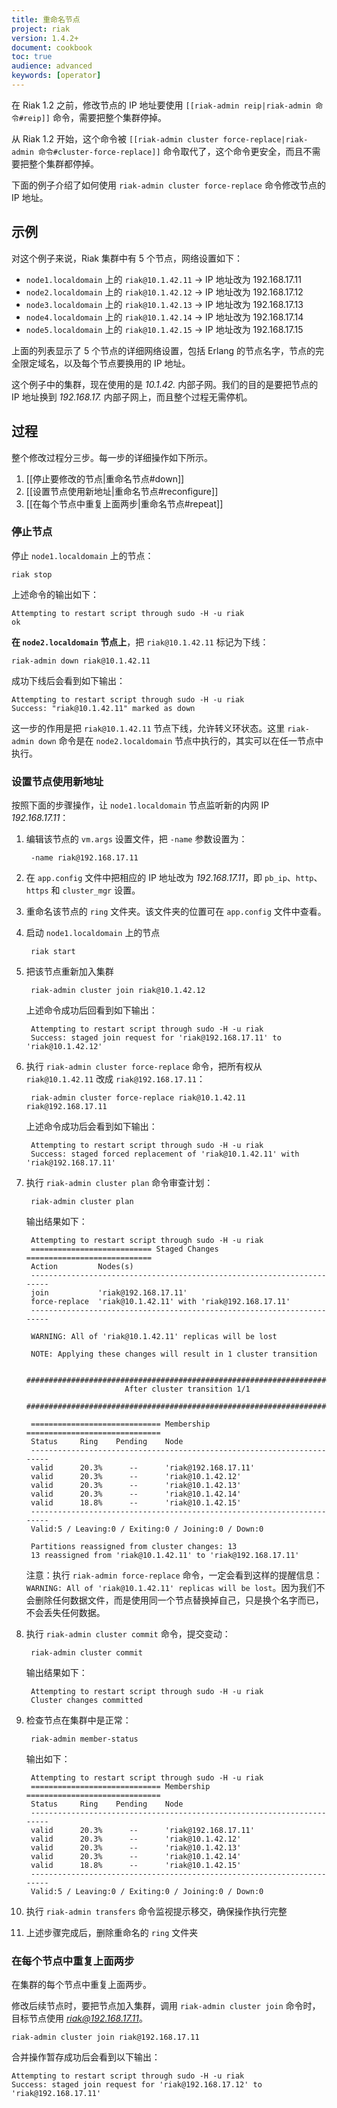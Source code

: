 ```yaml
---
title: 重命名节点
project: riak
version: 1.4.2+
document: cookbook
toc: true
audience: advanced
keywords: [operator]
---
```


在 Riak 1.2 之前，修改节点的 IP 地址要使用 `[[riak-admin reip|riak-admin 命令#reip]]` 命令，需要把整个集群停掉。

从 Riak 1.2 开始，这个命令被 `[[riak-admin cluster force-replace|riak-admin 命令#cluster-force-replace]]` 命令取代了，这个命令更安全，而且不需要把整个集群都停掉。

下面的例子介绍了如何使用 `riak-admin cluster force-replace`  命令修改节点的 IP 地址。

## 示例

对这个例子来说，Riak 集群中有 5 个节点，网络设置如下：

* `node1.localdomain` 上的 `riak@10.1.42.11`
  &rarr; IP 地址改为 192.168.17.11
* `node2.localdomain` 上的 `riak@10.1.42.12`
  &rarr; IP 地址改为 192.168.17.12
* `node3.localdomain` 上的 `riak@10.1.42.13`
  &rarr; IP 地址改为 192.168.17.13
* `node4.localdomain` 上的 `riak@10.1.42.14`
  &rarr; IP 地址改为 192.168.17.14
* `node5.localdomain` 上的 `riak@10.1.42.15`
  &rarr; IP 地址改为 192.168.17.15

上面的列表显示了 5 个节点的详细网络设置，包括 Erlang 的节点名字，节点的完全限定域名，以及每个节点要换用的 IP 地址。

这个例子中的集群，现在使用的是 *10.1.42.* 内部子网。我们的目的是要把节点的 IP 地址换到 *192.168.17.* 内部子网上，而且整个过程无需停机。

## 过程

整个修改过程分三步。每一步的详细操作如下所示。

1. [[停止要修改的节点|重命名节点#down]]
2. [[设置节点使用新地址|重命名节点#reconfigure]]
3. [[在每个节点中重复上面两步|重命名节点#repeat]]


<a id="down"></a>
### 停止节点

停止 `node1.localdomain` 上的节点：

```
riak stop
```

上述命令的输出如下：

```
Attempting to restart script through sudo -H -u riak
ok
```

**在 `node2.localdomain` 节点上**，把 `riak@10.1.42.11` 标记为下线：

```
riak-admin down riak@10.1.42.11
```

成功下线后会看到如下输出：

```
Attempting to restart script through sudo -H -u riak
Success: "riak@10.1.42.11" marked as down
```

这一步的作用是把 `riak@10.1.42.11` 节点下线，允许转义环状态。这里 `riak-admin down` 命令是在 `node2.localdomain` 节点中执行的，其实可以在任一节点中执行。

<a id="reconfigure"></a>
### 设置节点使用新地址

按照下面的步骤操作，让 `node1.localdomain` 节点监听新的内网 IP *192.168.17.11*：

1. 编辑该节点的 `vm.args` 设置文件，把 `-name` 参数设置为：

        -name riak@192.168.17.11

2. 在 `app.config` 文件中把相应的 IP 地址改为 *192.168.17.11*，即 `pb_ip`、`http`、`https` 和 `cluster_mgr` 设置。

3. 重命名该节点的 `ring` 文件夹。该文件夹的位置可在 `app.config` 文件中查看。

4. 启动 `node1.localdomain` 上的节点

        riak start

5. 把该节点重新加入集群

        riak-admin cluster join riak@10.1.42.12

     上述命令成功后回看到如下输出：

        Attempting to restart script through sudo -H -u riak
        Success: staged join request for 'riak@192.168.17.11' to 'riak@10.1.42.12'

6. 执行 `riak-admin cluster force-replace` 命令，把所有权从 `riak@10.1.42.11` 改成 `riak@192.168.17.11`：

        riak-admin cluster force-replace riak@10.1.42.11 riak@192.168.17.11

     上述命令成功后会看到如下输出：

        Attempting to restart script through sudo -H -u riak
        Success: staged forced replacement of 'riak@10.1.42.11' with 'riak@192.168.17.11'

7. 执行 `riak-admin cluster plan` 命令审查计划：

        riak-admin cluster plan

     输出结果如下：

        Attempting to restart script through sudo -H -u riak
        =========================== Staged Changes ============================
        Action         Nodes(s)
        -----------------------------------------------------------------------
        join           'riak@192.168.17.11'
        force-replace  'riak@10.1.42.11' with 'riak@192.168.17.11'
        -----------------------------------------------------------------------

        WARNING: All of 'riak@10.1.42.11' replicas will be lost

        NOTE: Applying these changes will result in 1 cluster transition

        #######################################################################
                             After cluster transition 1/1
        #######################################################################

        ============================= Membership ==============================
        Status     Ring    Pending    Node
        -----------------------------------------------------------------------
        valid      20.3%      --      'riak@192.168.17.11'
        valid      20.3%      --      'riak@10.1.42.12'
        valid      20.3%      --      'riak@10.1.42.13'
        valid      20.3%      --      'riak@10.1.42.14'
        valid      18.8%      --      'riak@10.1.42.15'
        -----------------------------------------------------------------------
        Valid:5 / Leaving:0 / Exiting:0 / Joining:0 / Down:0

        Partitions reassigned from cluster changes: 13
        13 reassigned from 'riak@10.1.42.11' to 'riak@192.168.17.11'

     注意：执行 `riak-admin force-replace` 命令，一定会看到这样的提醒信息：`WARNING: All of 'riak@10.1.42.11' replicas will be lost`。因为我们不会删除任何数据文件，而是使用同一个节点替换掉自己，只是换个名字而已，不会丢失任何数据。

8. 执行 `riak-admin cluster commit` 命令，提交变动：

        riak-admin cluster commit

     输出结果如下：

        Attempting to restart script through sudo -H -u riak
        Cluster changes committed

9. 检查节点在集群中是正常：

        riak-admin member-status

     输出如下：

        Attempting to restart script through sudo -H -u riak
        ============================= Membership ==============================
        Status     Ring    Pending    Node
        -----------------------------------------------------------------------
        valid      20.3%      --      'riak@192.168.17.11'
        valid      20.3%      --      'riak@10.1.42.12'
        valid      20.3%      --      'riak@10.1.42.13'
        valid      20.3%      --      'riak@10.1.42.14'
        valid      18.8%      --      'riak@10.1.42.15'
        -----------------------------------------------------------------------
        Valid:5 / Leaving:0 / Exiting:0 / Joining:0 / Down:0

10. 执行 `riak-admin transfers` 命令监视提示移交，确保操作执行完整

11. 上述步骤完成后，删除重命名的 `ring` 文件夹

<a id="repeat"></a>
### 在每个节点中重复上面两步

在集群的每个节点中重复上面两步。

修改后续节点时，要把节点加入集群，调用 `riak-admin cluster join` 命令时，目标节点使用  *riak@192.168.17.11*。

```
riak-admin cluster join riak@192.168.17.11
```

合并操作暂存成功后会看到以下输出：

```
Attempting to restart script through sudo -H -u riak
Success: staged join request for 'riak@192.168.17.12' to 'riak@192.168.17.11'
```
